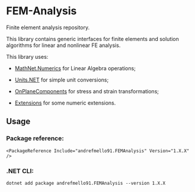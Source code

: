 # FEM-Analysis

Finite element analysis repository.

This library contains generic interfaces for finite elements and solution algorithms for linear and nonlinear FE analysis.

This library uses:

- [MathNet.Numerics](https://github.com/mathnet/mathnet-numerics) for Linear Algebra operations;

- [Units.NET](https://github.com/angularsen/UnitsNet) for simple unit conversions;

- [OnPlaneComponents](https://github.com/andrefmello91/On-Plane-Components) for stress and strain transformations;

- [Extensions](https://github.com/andrefmello91/Extensions) for some numeric extensions.

## Usage

### Package reference:

`<PackageReference Include="andrefmello91.FEMAnalysis" Version="1.X.X" />`

### .NET CLI:

`dotnet add package andrefmello91.FEMAnalysis --version 1.X.X`